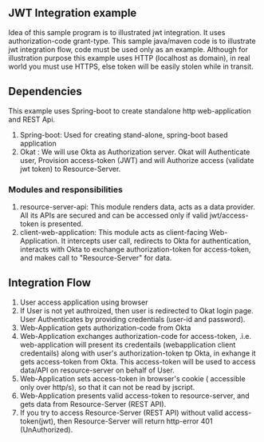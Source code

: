 ## JWT Integration example
Idea of this sample program is to illustrated jwt integration. It uses authorization-code grant-type. This sample java/maven code is to illustrate jwt integration flow, code must be used only as an example. 
  Although for illustration purpose this example uses HTTP (localhost as domain), in real world you must use HTTPS, else token will be easily stolen while in transit.

## Dependencies
This example uses Spring-boot to create standalone http web-application and REST Api.

1. Spring-boot: 	Used for creating stand-alone, spring-boot based application
2. Okat :  We will use Okta as Authorization server. Okat will Authenticate user, Provision access-token (JWT) and will Authorize access (validate jwt token) to Resource-Server.

### Modules and responsibilities
1.	resource-server-api: This module renders data, acts as a data provider. All its APIs are secured and can be accessed only if valid jwt/access-token is presented.
2.	client-web-application: This module acts as client-facing Web-Application. It intercepts user call, redirects to Okta for authentication, interacts with Okta to exchange authorization-token for access-token, and makes call to "Resource-Server" for data.


## Integration Flow
1) User access application using browser
2) If User is not yet authroized, then user is redirected to Okat login page. User Authenticates by providing credentials (user-id and password).
3) Web-Application gets authorization-code from Okta
4) Web-Application exchanges authorization-code  for access-token, .i.e. web-application will present its credentails (webapplication client credentails) along with user's authorization-token tp Okta, in exhange it gets access-token from Okta. This access-token will be used to access data/API on resource-server on behalf of User.
5) Web-Application sets access-token in browser's cookie ( accessible only over http/s), so that it can not be read by jscript.
6) Web-Application presents valid access-token to resource-server, and gets data from Resource-Server (REST API).
7) If you try to access Resource-Server (REST API) without valid access-token(jwt), then Resource-Server will return http-error 401 (UnAuthorized).
